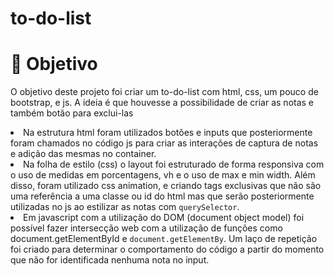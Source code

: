 # to-do-list
<h1>🤖 Objetivo</h1>

<p> O objetivo deste projeto foi criar um to-do-list com html, css, um pouco de bootstrap, e js. A ideia é que houvesse a possibilidade de criar as notas e também botão para exclui-las </p>

<li>Na estrutura html foram utilizados botões e inputs que posteriormente foram chamados no código js para criar as interações de captura de notas e adição das mesmas no container.</li>

<li>Na folha de estilo (css) o layout foi estruturado de forma responsiva com o uso de medidas em porcentagens, vh e o uso de max e min width. Além disso, foram utilizado css animation, e criando tags exclusivas que não são uma referência a uma classe ou id do html mas que serão posteriormente utilizadas no js ao estilizar as notas com <code>querySelector</code>. </li>

<li>Em javascript com a utilização do DOM (document object model) foi possível fazer intersecção web com a utilização de funções como document.getElementById e <code>document.getElementBy</code>. Um laço de repetição foi criado para determinar o comportamento do código a partir do momento que não for identificada nenhuma nota no input.</li>
